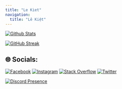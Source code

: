 ```yaml
---
title: "Le Kiet"
navigation:
  title: "Lê Kiệt"
---
```

<a href="https://github-profile-summary-cards.vercel.app"  target="https://github-profile-summary-cards.vercel.app">[![Github Stats](http://github-profile-summary-cards.vercel.app/api/cards/profile-details?username=lekiet1214&theme=chartreuse_dark)](https://github-profile-summary-cards.vercel.app)</a>

<a href="https://git.io/streak-stats" terget="https://git.io/streak-stats">[![GitHub Streak](https://github-readme-streak-stats.herokuapp.com?user=lekiet1214&theme=transparent&locale=vi&hide_current_streak=true)](https://git.io/streak-stats)</a>


## 🌐 Socials:
[![Facebook](https://img.shields.io/badge/Facebook-%231877F2.svg?logo=Facebook&logoColor=white)](https://facebook.com/lekiet0101) [![Instagram](https://img.shields.io/badge/Instagram-%23E4405F.svg?logo=Instagram&logoColor=white)](https://instagram.com/lekiet0101) [![Stack Overflow](https://img.shields.io/badge/-Stackoverflow-FE7A16?logo=stack-overflow&logoColor=white)](https://stackoverflow.com/users/11426202) [![Twitter](https://img.shields.io/badge/Twitter-%231DA1F2.svg?logo=Twitter&logoColor=white)](https://twitter.com/lekiet0101) 

[![Discord Presence](https://lanyard.cnrad.dev/api/591679015291715594)](https://discord.com/users/591679015291715594)
